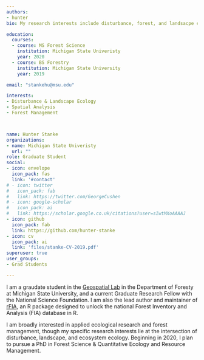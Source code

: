 ```yaml
---
authors:
- hunter
bio: My research interests include disturbance, forest, and landsacpe ecology, and I am interested in the application of advanced spatio-temporal statistical methods to answer pressing questions in natural resource management and ecology.

education:
  courses:
  - course: MS Forest Science
    institution: Michigan State Univeristy
    year: 2020
  - course: BS Forestry
    institution: Michigan State University
    year: 2019

email: "stankehu@msu.edu"

interests:
- Disturbance & Landscape Ecology
- Spatial Analysis
- Forest Management 



name: Hunter Stanke
organizations:
- name: Michigan State Univeristy
  url: ""
role: Graduate Student
social:
- icon: envelope
  icon_pack: fas
  link: '#contact'
# - icon: twitter
#   icon_pack: fab
#   link: https://twitter.com/GeorgeCushen
# - icon: google-scholar
#   icon_pack: ai
#   link: https://scholar.google.co.uk/citations?user=sIwtMXoAAAAJ
- icon: github
  icon_pack: fab
  link: https://github.com/hunter-stanke
- icon: cv
  icon_pack: ai
  link: 'files/stanke-CV-2019.pdf'
superuser: true
user_groups:
- Grad Students

---
```


I am a graudate student in the <a href="http://blue.for.msu.edu/" target="_blank">Geospatial Lab</a> in the Department of Foresty at Michigan State University, and a current Graduate Research Fellow with the National Science Foundation. I am also the lead author and maintainer of <a href="https://rfia.netlify.com" target="_blank">rFIA</a>, an R package designed to unlock the national Forest Inventory and Analysis (FIA) database in R. 

I am broadly interested in applied ecological research and forest management, though my specific research interests lie at the intersection of disturbance, landscape, and ecosystem ecology. Beginning in 2020, I plan to pursue a PhD in Forest Science & Quantitative Ecology and Resource Management. 


